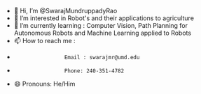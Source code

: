 - 👋 Hi, I’m @SwarajMundruppadyRao
- 👀 I’m interested in Robot's and their applications to agriculture
- 🌱 I’m currently learning : Computer Vision, Path Planning for Autonomous Robots and Machine Learning applied to Robots
- 📫 How to reach me :
-                     Email : swarajmr@umd.edu
-                     Phone: 240-351-4782
- 😄 Pronouns: He/Him

<!---
SwarajMundruppadyRao/SwarajMundruppadyRao is a ✨ special ✨ repository because its `README.md` (this file) appears on your GitHub profile.
You can click the Preview link to take a look at your changes.
--->
